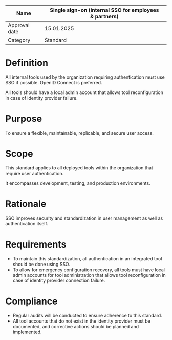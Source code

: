 | Name | Single sign-on (internal SSO for employees & partners) |
|-|-|
| Approval date | 15.01.2025 |
| Category | Standard |

# Definition

All internal tools used by the organization requiring authentication must use SSO if possible. OpenID Connect is preferred.

All tools should have a local admin account that allows tool reconfiguration in case of identity provider failure.

# Purpose

To ensure a flexible, maintainable, replicable, and secure user access.

# Scope

This standard applies to all deployed tools within the organization that require user authentication.

It encompasses development, testing, and production environments.

# Rationale

SSO improves security and standardization in user management as well as authentication itself.

# Requirements

- To maintain this standardization, all authentication in an integrated tool should be done using SSO.
- To allow for emergency configuration recovery, all tools must have local admin accounts for tool administration that allows tool reconfiguration in case of identity provider connection failure.

# Compliance

- Regular audits will be conducted to ensure adherence to this standard.
- All tool accounts that do not exist in the identity provider must be documented, and corrective actions should be planned and implemented.
